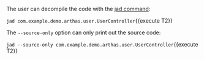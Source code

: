 The user can decompile the code with the [jad command](https://arthas.aliyun.com/en/doc/jad.html):

`jad com.example.demo.arthas.user.UserController`{{execute T2}}

The `--source-only` option can only print out the source code:

`jad --source-only com.example.demo.arthas.user.UserController`{{execute T2}}
